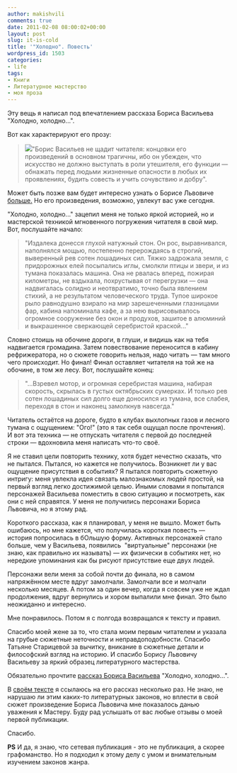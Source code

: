 ```yaml
---
author: makishvili
comments: true
date: 2011-02-08 08:00:02+00:00
layout: post
slug: it-is-cold
title: '"Холодно". Повесть'
wordpress_id: 1503
categories:
- life
tags:
- Книги
- Литературное мастерство
- моя проза
---
```


Эту вещь я написал под впечатлением рассказа Бориса Васильева "Холодно, холодно...".
<!-- more -->
Вот как характерируют его прозу:


> ![](http://makishvili.com/pro/2011/02/08/vasilev.jpg)"Борис Васильев не щадит читателя: концовки его произведений в основном трагичны, ибо он убежден, что искусство не должно выступать в роли утешителя, его функции — обнажать перед людьми жизненные опасности в любых их проявлениях, будить совесть и учить сочувствию и добру".



Может быть позже вам будет интересно узнать о Борисе Львовиче [больше.](http://slovari.yandex.ru/~%D0%BA%D0%BD%D0%B8%D0%B3%D0%B8/%D0%9A%D1%82%D0%BE%20%D0%B5%D1%81%D1%82%D1%8C%20%D0%BA%D1%82%D0%BE%20%D0%B2%20%D0%BA%D1%83%D0%BB%D1%8C%D1%82%D1%83%D1%80%D0%B5/%D0%92%D0%B0%D1%81%D0%B8%D0%BB%D1%8C%D0%B5%D0%B2%20%D0%91%D0%BE%D1%80%D0%B8%D1%81%20%D0%9B%D1%8C%D0%B2%D0%BE%D0%B2%D0%B8%D1%87/) Но его произведения, возможно, увлекут вас уже сегодня.

"Холодно, холодно..."  зацепил меня не только яркой историей, но и мастерской техникой мгновенного погружения читателя в свой мир. Вот, послушайте начало:


> "Издалека донесся глухой натужный стон. Он рос,  выравнивался, наполнялся мощью, постепенно перерождаясь в строгий,  выверенный рев сотен лошадиных сил. Тяжко задрожала земля, с придорожных  елей посыпались иглы, смолкли птицы и звери, и из тумана показалась  машина. Она не рвалась вперед, пожирая километры, не вздыхала,  похрустывая от перегрузки — она надвигалась солидно и неотвратимо, точно  была явлением стихий, а не результатом человеческого труда. Тупое  широкое рыло равнодушно взирало на мир зарешеченными глазницами фар,  кабина напоминала кафе, а за нею вырисовывалось огромное сооружение без  окон и продухов, зашитое в алюминий и выкрашенное сверкающей серебристой  краской..."


Словно стоишь на обочине дороги, в глуши, и видишь как на тебя надвигается громадина. Затем повествование переносится в кабину рефрижератора, но о сюжете говорить нельзя, надо читать — там много чего происходит. Но финал! Финал оставляет читателя на той же на обочине, в том же лесу. Вот, послушайте конец:


> "...Взревел мотор, и огромная серебристая машина, набирая скорость, скрылась  в густых октябрьских сумерках. И только рев сотен лошадиных сил долго  еще доносился из тумана, все слабея, переходя в стон и наконец замолкнув  навсегда."


Читатель остаётся на дороге, будто в клубах выхлопных газов и лесного тумана с ощущением: "Ого!" (это я так себя ощущал после прочтения). И вот эта техника — не отпускать читателя с первой до последней строки — вдохновила меня написать что-то своё.

Я не ставил цели повторить технику, хотя будет нечестно сказать, что не пытался. Пытался, но кажется не получилось. Возникнет ли у вас ощущение присутствия в событиях? Я пытался повторить  сюжетную интригу: меня увлекла идея связать малознакомых людей простой, на первый взгляд легко достижимой целью. Иными словами я попытался персонажей Васильева поместить в свою ситуацию и посмотреть, как они с ней справятся. У меня не получились персонажи Бориса Львовича, но я этому рад.

Короткого рассказа, как я планировал, у меня не вышло. Может быть ошибаюсь, но мне кажется, что получилась короткая повесть — история попросилась в бОльшую форму. Активных персонажей стало больше, чем у Васильева, появились  "виртуальные" персонажи (не знаю, как правильно их называть) — их физически в событиях нет, но нередкие упоминания как бы рисуют присутствие еще двух людей.

Персонажи вели меня за собой почти до финала, но в самом напряжённом месте вдруг замолчали. Замолчали все и молчали несколько месяцев. А потом за один вечер, когда я совсем уже не ждал  продолжения, вдруг вернулись и хором выпалили мне финал. Это было неожиданно и интересно.

Мне понравилось. Потом я с полгода возвращался к тексту и правил.

Спасибо моей жене за то, что стала моим первым читателем и указала на грубые сюжетные неточности и неправдоподобности. Спасибо Татьяне Старицевой за вычитку, вникание в сюжетные детали и философский взгляд на историю. И спасибо Борису Львовичу Васильеву за яркий образец литературного мастерства.

Обязательно прочтите [рассказ Бориса Васильева](http://flibusta.net/b/107068/read) "Холодно, холодно...". 

В [своём тексте](http://makishvili.com/proza/cold.html) я ссылаюсь на его рассказ несколько раз. Не знаю, не нарушаю ли этим каких-то литературных законов, но вплести в свой  сюжет произведение Бориса Львовича мне показалось данью уважения к Мастеру.  Буду рад услышать от вас любые отзывы о моей первой публикации.

Спасибо.

**PS**
И да, я знаю, что сетевая публикация - это не публикация, а скорее графоманство. Но я подходил к этому делу с умом и внимательным изучением законов жанра. 
